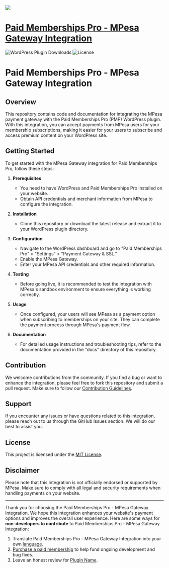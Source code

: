![](pmpro-payfast-banner.png)

# [Paid Memberships Pro - MPesa Gateway Integration](https://www.paidmembershipspro.com/add-ons/mpesa-payment-gateway/) #
[comment]: # (Generate badges from shields.io, only works for .org plugins to get other stats etc. We'd have to create our own endpoints for Premium plugins)

![WordPress Plugin Downloads](https://img.shields.io/wordpress/plugin/dy/pmpro-MPesa?style=flat-square) ![License](https://img.shields.io/badge/license-GPL--2.0%2B-red.svg?style=flat-square)

# Paid Memberships Pro - MPesa Gateway Integration

## Overview

This repository contains code and documentation for integrating the MPesa payment gateway with the Paid Memberships Pro (PMP) WordPress plugin. With this integration, you can accept payments from MPesa users for your membership subscriptions, making it easier for your users to subscribe and access premium content on your WordPress site.

## Getting Started

To get started with the MPesa Gateway integration for Paid Memberships Pro, follow these steps:

1. **Prerequisites**
   - You need to have WordPress and Paid Memberships Pro installed on your website.
   - Obtain API credentials and merchant information from MPesa to configure the integration.

2. **Installation**
   - Clone this repository or download the latest release and extract it to your WordPress plugin directory.

3. **Configuration**
   - Navigate to the WordPress dashboard and go to "Paid Memberships Pro" > "Settings" > "Payment Gateway & SSL."
   - Enable the MPesa Gateway.
   - Enter your MPesa API credentials and other required information.

4. **Testing**
   - Before going live, it is recommended to test the integration with MPesa's sandbox environment to ensure everything is working correctly.

5. **Usage**
   - Once configured, your users will see MPesa as a payment option when subscribing to memberships on your site. They can complete the payment process through MPesa's payment flow.

6. **Documentation**
   - For detailed usage instructions and troubleshooting tips, refer to the documentation provided in the "docs" directory of this repository.

## Contribution

We welcome contributions from the community. If you find a bug or want to enhance the integration, please feel free to fork this repository and submit a pull request. Make sure to follow our [Contribution Guidelines](CONTRIBUTING.md).

## Support

If you encounter any issues or have questions related to this integration, please reach out to us through the GitHub Issues section. We will do our best to assist you.

## License

This project is licensed under the [MIT License](LICENSE.md).

## Disclaimer

Please note that this integration is not officially endorsed or supported by MPesa. Make sure to comply with all legal and security requirements when handling payments on your website.

---

Thank you for choosing the Paid Memberships Pro - MPesa Gateway Integration. We hope this integration enhances your website's payment options and improves the overall user experience.
Here are some ways for **non-developers to contribute** to Paid Memberships Pro - MPesa Gateway Integration:

1. Translate Paid Memberships Pro - MPesa Gateway Integration into your own [language](https://www.paidmembershipspro.com/paid-memberships-pro-in-your-language/).
2. [Purchase a paid membership](https://paidmembershipspro.com/pricing) to help fund ongoing development and bug fixes.
3. Leave an honest review for [Plugin Name](https://wordpress.org/support/plugin/pmpro-MPesa/reviews/#new-post).

